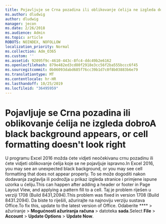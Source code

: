 ```yaml
---
title: Pojavljuje se Crna pozadina ili oblikovanje ćelija ne izgleda dobro
ms.author: dludwig
author: dludwig
manager: jecon
ms.date: 2/26/2018
ms.audience: Admin
ms.topic: article
ROBOTS: NOINDEX, NOFOLLOW
localization_priority: Normal
ms.collection: Adm_O365
ms.custom: ''
ms.assetid: 92095f9c-4610-443c-8fc4-ddc49b2e6162
ms.openlocfilehash: 879e482ed3cd80f2918e3cc56f2ba555bccc6f45
ms.sourcegitcommit: 0b06093dabd685f76cc39b1d7c0f8b03883b6e79
ms.translationtype: MT
ms.contentlocale: hr-HR
ms.lasthandoff: 10/25/2019
ms.locfileid: "36495959"
---
```

# <a name="a-black-background-appears-or-cell-formatting-doesnt-look-right"></a><span data-ttu-id="9f3d3-102">Pojavljuje se Crna pozadina ili oblikovanje ćelija ne izgleda dobro</span><span class="sxs-lookup"><span data-stu-id="9f3d3-102">A black background appears, or cell formatting doesn't look right</span></span>

<span data-ttu-id="9f3d3-103">U programu Excel 2016 možda ćete vidjeti neočekivanu crnu pozadinu ili ćete vidjeti oblikovanje ćelija koje se ne pojavljuje ispravno.</span><span class="sxs-lookup"><span data-stu-id="9f3d3-103">In Excel 2016, you may see an unexpected black background, or you may see cell formatting that does not appear properly.</span></span> <span data-ttu-id="9f3d3-104">To se može dogoditi nakon dodavanja zaglavlja ili podnožja u prikaz izgleda stranice i primjene ispune uzorka u ćeliju.</span><span class="sxs-lookup"><span data-stu-id="9f3d3-104">This can happen after adding a header or footer in Page Layout View, and applying a pattern fill to a cell.</span></span> <span data-ttu-id="9f3d3-105">Taj je problem riješen u verziji 1708 (Build 8431,2094).</span><span class="sxs-lookup"><span data-stu-id="9f3d3-105">This problem was fixed in version 1708 (Build 8431.2094).</span></span> <span data-ttu-id="9f3d3-106">Da biste to riješili, ažurirajte na najnoviju verziju sustava Office.</span><span class="sxs-lookup"><span data-stu-id="9f3d3-106">To fix this, update to the latest version of Office.</span></span> <span data-ttu-id="9f3d3-107">Odaberite \*\*\*\* \> ažuriranje \> **Mogućnosti ažuriranja** **računa** \> datoteka **sada**.</span><span class="sxs-lookup"><span data-stu-id="9f3d3-107">Select **File** \> **Account** \> **Update Options** \> **Update Now**.</span></span>
  

